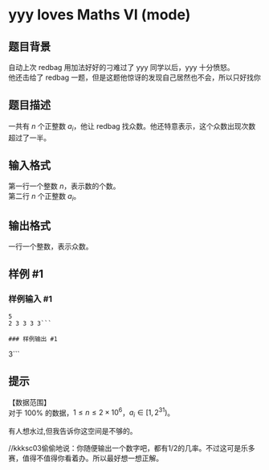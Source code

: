 # yyy loves Maths VI (mode)

## 题目背景

自动上次 redbag 用加法好好的刁难过了 yyy 同学以后，yyy 十分愤怒。  
他还击给了 redbag 一题，但是这题他惊讶的发现自己居然也不会，所以只好找你


## 题目描述

一共有 $n$ 个正整数 $a_i$，他让 redbag 找众数。他还特意表示，这个众数出现次数超过了一半。  


## 输入格式

第一行一个整数 $n$，表示数的个数。   
第二行 $n$ 个正整数 $a_i$。


## 输出格式

一行一个整数，表示众数。


## 样例 #1

### 样例输入 #1
```
5
2 3 3 3 3```

### 样例输出 #1

```
3```

## 提示

【数据范围】  
对于 $100\%$ 的数据，$1\le n \le 2\times 10^6$，$a_i \in [1,2^{31})$。

有人想水过,但我告诉你这空间是不够的。

//kkksc03偷偷地说：你随便输出一个数字吧，都有1/2的几率。不过这可是乐多赛，值得不值得你看着办。所以最好想一想正解。

